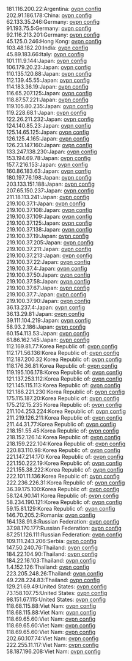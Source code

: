 181.116.200.22:Argentina: [ovpn config](vpn/181_116_200_22.ovpn)  
202.91.186.178:China: [ovpn config](vpn/202_91_186_178.ovpn)  
62.133.35.246:Germany: [ovpn config](vpn/62_133_35_246.ovpn)  
91.193.75.5:Germany: [ovpn config](vpn/91_193_75_5.ovpn)  
92.116.213.201:Germany: [ovpn config](vpn/92_116_213_201.ovpn)  
45.125.0.246:Hong Kong: [ovpn config](vpn/45_125_0_246.ovpn)  
103.48.182.20:India: [ovpn config](vpn/103_48_182_20.ovpn)  
45.89.183.66:Italy: [ovpn config](vpn/45_89_183_66.ovpn)  
101.111.9.144:Japan: [ovpn config](vpn/101_111_9_144.ovpn)  
106.179.20.23:Japan: [ovpn config](vpn/106_179_20_23.ovpn)  
110.135.120.88:Japan: [ovpn config](vpn/110_135_120_88.ovpn)  
112.139.45.55:Japan: [ovpn config](vpn/112_139_45_55.ovpn)  
114.183.36.19:Japan: [ovpn config](vpn/114_183_36_19.ovpn)  
116.65.207.125:Japan: [ovpn config](vpn/116_65_207_125.ovpn)  
118.87.57.221:Japan: [ovpn config](vpn/118_87_57_221.ovpn)  
119.105.80.235:Japan: [ovpn config](vpn/119_105_80_235.ovpn)  
119.228.68.1:Japan: [ovpn config](vpn/119_228_68_1.ovpn)  
122.26.211.232:Japan: [ovpn config](vpn/122_26_211_232.ovpn)  
124.140.85.23:Japan: [ovpn config](vpn/124_140_85_23.ovpn)  
125.14.65.125:Japan: [ovpn config](vpn/125_14_65_125.ovpn)  
126.125.4.165:Japan: [ovpn config](vpn/126_125_4_165.ovpn)  
126.23.147.160:Japan: [ovpn config](vpn/126_23_147_160.ovpn)  
133.247.138.230:Japan: [ovpn config](vpn/133_247_138_230.ovpn)  
153.194.69.78:Japan: [ovpn config](vpn/153_194_69_78.ovpn)  
157.7.216.153:Japan: [ovpn config](vpn/157_7_216_153.ovpn)  
160.86.183.63:Japan: [ovpn config](vpn/160_86_183_63.ovpn)  
180.197.76.198:Japan: [ovpn config](vpn/180_197_76_198.ovpn)  
203.133.151.188:Japan: [ovpn config](vpn/203_133_151_188.ovpn)  
207.65.150.237:Japan: [ovpn config](vpn/207_65_150_237.ovpn)  
211.18.113.241:Japan: [ovpn config](vpn/211_18_113_241.ovpn)  
219.100.37.1:Japan: [ovpn config](vpn/219_100_37_1.ovpn)  
219.100.37.108:Japan: [ovpn config](vpn/219_100_37_108.ovpn)  
219.100.37.109:Japan: [ovpn config](vpn/219_100_37_109.ovpn)  
219.100.37.125:Japan: [ovpn config](vpn/219_100_37_125.ovpn)  
219.100.37.138:Japan: [ovpn config](vpn/219_100_37_138.ovpn)  
219.100.37.19:Japan: [ovpn config](vpn/219_100_37_19.ovpn)  
219.100.37.205:Japan: [ovpn config](vpn/219_100_37_205.ovpn)  
219.100.37.211:Japan: [ovpn config](vpn/219_100_37_211.ovpn)  
219.100.37.213:Japan: [ovpn config](vpn/219_100_37_213.ovpn)  
219.100.37.22:Japan: [ovpn config](vpn/219_100_37_22.ovpn)  
219.100.37.4:Japan: [ovpn config](vpn/219_100_37_4.ovpn)  
219.100.37.50:Japan: [ovpn config](vpn/219_100_37_50.ovpn)  
219.100.37.58:Japan: [ovpn config](vpn/219_100_37_58.ovpn)  
219.100.37.67:Japan: [ovpn config](vpn/219_100_37_67.ovpn)  
219.100.37.7:Japan: [ovpn config](vpn/219_100_37_7.ovpn)  
219.100.37.90:Japan: [ovpn config](vpn/219_100_37_90.ovpn)  
36.13.237.4:Japan: [ovpn config](vpn/36_13_237_4.ovpn)  
36.13.29.81:Japan: [ovpn config](vpn/36_13_29_81.ovpn)  
39.111.104.219:Japan: [ovpn config](vpn/39_111_104_219.ovpn)  
58.93.2.186:Japan: [ovpn config](vpn/58_93_2_186.ovpn)  
60.154.113.53:Japan: [ovpn config](vpn/60_154_113_53.ovpn)  
61.86.162.145:Japan: [ovpn config](vpn/61_86_162_145.ovpn)  
112.169.81.77:Korea Republic of: [ovpn config](vpn/112_169_81_77.ovpn)  
112.171.56.136:Korea Republic of: [ovpn config](vpn/112_171_56_136.ovpn)  
112.187.200.32:Korea Republic of: [ovpn config](vpn/112_187_200_32.ovpn)  
118.176.36.81:Korea Republic of: [ovpn config](vpn/118_176_36_81.ovpn)  
119.195.106.178:Korea Republic of: [ovpn config](vpn/119_195_106_178.ovpn)  
121.137.253.112:Korea Republic of: [ovpn config](vpn/121_137_253_112.ovpn)  
121.145.115.113:Korea Republic of: [ovpn config](vpn/121_145_115_113.ovpn)  
121.186.221.230:Korea Republic of: [ovpn config](vpn/121_186_221_230.ovpn)  
175.115.187.20:Korea Republic of: [ovpn config](vpn/175_115_187_20.ovpn)  
175.212.15.235:Korea Republic of: [ovpn config](vpn/175_212_15_235.ovpn)  
211.104.253.224:Korea Republic of: [ovpn config](vpn/211_104_253_224.ovpn)  
211.219.126.211:Korea Republic of: [ovpn config](vpn/211_219_126_211.ovpn)  
211.44.31.77:Korea Republic of: [ovpn config](vpn/211_44_31_77.ovpn)  
218.151.55.45:Korea Republic of: [ovpn config](vpn/218_151_55_45.ovpn)  
218.152.126.14:Korea Republic of: [ovpn config](vpn/218_152_126_14.ovpn)  
218.159.222.104:Korea Republic of: [ovpn config](vpn/218_159_222_104.ovpn)  
220.83.110.98:Korea Republic of: [ovpn config](vpn/220_83_110_98.ovpn)  
221.147.214.170:Korea Republic of: [ovpn config](vpn/221_147_214_170.ovpn)  
221.150.222.19:Korea Republic of: [ovpn config](vpn/221_150_222_19.ovpn)  
221.155.38.222:Korea Republic of: [ovpn config](vpn/221_155_38_222.ovpn)  
222.101.11.136:Korea Republic of: [ovpn config](vpn/222_101_11_136.ovpn)  
222.236.226.31:Korea Republic of: [ovpn config](vpn/222_236_226_31.ovpn)  
36.39.175.100:Korea Republic of: [ovpn config](vpn/36_39_175_100.ovpn)  
58.124.90.141:Korea Republic of: [ovpn config](vpn/58_124_90_141.ovpn)  
58.234.190.121:Korea Republic of: [ovpn config](vpn/58_234_190_121.ovpn)  
59.15.81.129:Korea Republic of: [ovpn config](vpn/59_15_81_129.ovpn)  
146.70.205.2:Romania: [ovpn config](vpn/146_70_205_2.ovpn)  
164.138.91.8:Russian Federation: [ovpn config](vpn/164_138_91_8.ovpn)  
37.98.170.177:Russian Federation: [ovpn config](vpn/37_98_170_177.ovpn)  
87.251.126.111:Russian Federation: [ovpn config](vpn/87_251_126_111.ovpn)  
109.111.243.206:Serbia: [ovpn config](vpn/109_111_243_206.ovpn)  
147.50.240.76:Thailand: [ovpn config](vpn/147_50_240_76.ovpn)  
184.22.104.90:Thailand: [ovpn config](vpn/184_22_104_90.ovpn)  
184.22.16.103:Thailand: [ovpn config](vpn/184_22_16_103.ovpn)  
1.4.152.126:Thailand: [ovpn config](vpn/1_4_152_126.ovpn)  
223.205.248.26:Thailand: [ovpn config](vpn/223_205_248_26.ovpn)  
49.228.224.83:Thailand: [ovpn config](vpn/49_228_224_83.ovpn)  
129.21.69.49:United States: [ovpn config](vpn/129_21_69_49.ovpn)  
73.158.107.75:United States: [ovpn config](vpn/73_158_107_75.ovpn)  
98.151.67.115:United States: [ovpn config](vpn/98_151_67_115.ovpn)  
118.68.115.88:Viet Nam: [ovpn config](vpn/118_68_115_88.ovpn)  
118.68.115.88:Viet Nam: [ovpn config](vpn/118_68_115_88.ovpn)  
118.69.65.60:Viet Nam: [ovpn config](vpn/118_69_65_60.ovpn)  
118.69.65.60:Viet Nam: [ovpn config](vpn/118_69_65_60.ovpn)  
118.69.65.60:Viet Nam: [ovpn config](vpn/118_69_65_60.ovpn)  
202.60.107.74:Viet Nam: [ovpn config](vpn/202_60_107_74.ovpn)  
222.255.11.117:Viet Nam: [ovpn config](vpn/222_255_11_117.ovpn)  
58.187.196.208:Viet Nam: [ovpn config](vpn/58_187_196_208.ovpn)  
